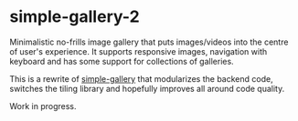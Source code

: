 # simple-gallery-2

Minimalistic no-frills image gallery that puts images/videos into the
centre of user's experience. It supports responsive images,
navigation with keyboard and has some support for collections of galleries.

This is a rewrite of
[simple-gallery](https://github.com/borekl/simple-gallery) that modularizes the
backend code, switches the tiling library and hopefully improves all around
code quality.

Work in progress.
